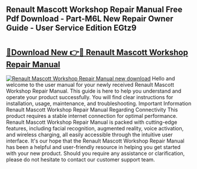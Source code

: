 ## Renault Mascott Workshop Repair Manual Free Pdf Download - Part-M6L New Repair Owner Guide - User Service Edition EGtz9

# <h2><a href="http://bc64660.oget.top/?id=Renault+Mascott+Workshop+Repair+Manual">🔗Download New 👉🔴 Renault Mascott Workshop Repair Manual</a></h2>

[![Renault Mascott Workshop Repair Manual new download](https://i.imgur.com/5g1atiW.png)](http://bc64660.oget.top/?id=Renault+Mascott+Workshop+Repair+Manual)
Hello and welcome to the user manual for your newly received Renault Mascott Workshop Repair Manual. This guide is here to help you understand and operate your product successfully. You will find clear instructions for installation, usage, maintenance, and troubleshooting. Important Information Renault Mascott Workshop Repair Manual Regarding Connectivity This product requires a stable internet connection for optimal performance. Renault Mascott Workshop Repair Manual is packed with cutting-edge features, including facial recognition, augmented reality, voice activation, and wireless charging, all easily accessible through the intuitive user interface. It's our hope that the Renault Mascott Workshop Repair Manual has been a helpful and user-friendly resource in helping you get started with your new product. Should you require any assistance or clarification, please do not hesitate to contact our customer support team.
